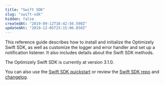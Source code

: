 ```yaml
---
title: "Swift SDK"
slug: "swift-sdk"
hidden: false
createdAt: "2019-09-12T16:42:56.590Z"
updatedAt: "2019-12-05T23:15:06.850Z"
---
```


This reference guide describes how to install and initialize the Optimizely Swift SDK, as well as customize the logger and error handler and set up a notification listener. It also includes details about the Swift SDK methods.

The Optimizely Swift SDK is currently at version 3.1.0.

You can also use the [Swift SDK quickstart](doc:swift) or review the [Swift SDK repo](https://github.com/optimizely/swift-sdk) and [changelog](https://github.com/optimizely/swift-sdk/blob/master/CHANGELOG.md).

